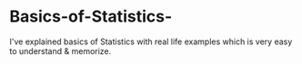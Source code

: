# Basics-of-Statistics-
I've explained basics of Statistics with real life examples which is very easy to understand &amp; memorize.
